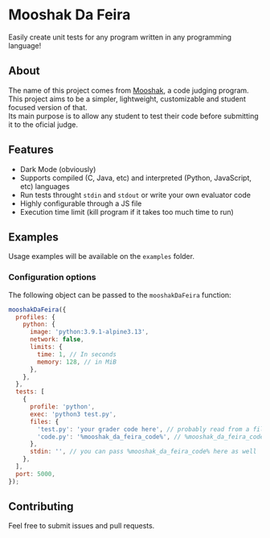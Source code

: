 # Mooshak Da Feira

Easily create unit tests for any program written in any programming language!

## About

The name of this project comes from [Mooshak](https://mooshak.dcc.fc.up.pt/), a code judging program.
This project aims to be a simpler, lightweight, customizable and student focused version of that.  
Its main purpose is to allow any student to test their code before submitting it to the oficial judge.

## Features

- Dark Mode (obviously)
- Supports compiled (C, Java, etc) and interpreted (Python, JavaScript, etc) languages
- Run tests throught `stdin` and `stdout` or write your own evaluator code
- Highly configurable through a JS file
- Execution time limit (kill program if it takes too much time to run)

## Examples

Usage examples will be available on the `examples` folder.

### Configuration options

The following object can be passed to the `mooshakDaFeira` function:

```js
mooshakDaFeira({
  profiles: {
    python: {
      image: 'python:3.9.1-alpine3.13',
      network: false,
      limits: {
        time: 1, // In seconds
        memory: 128, // in MiB
      },
    },
  },
  tests: [
    {
      profile: 'python',
      exec: 'python3 test.py',
      files: {
        'test.py': 'your grader code here', // probably read from a file with 'fs'
        'code.py': '%mooshak_da_feira_code%', // %mooshak_da_feira_code% will be replaced with the input from the user
      },
      stdin: '', // you can pass %mooshak_da_feira_code% here as well
    },
  ],
  port: 5000,
});
```

## Contributing

Feel free to submit issues and pull requests.
